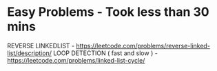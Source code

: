 # Easy Problems - Took less than 30 mins

REVERSE LINKEDLIST - https://leetcode.com/problems/reverse-linked-list/description/
LOOP DETECTION ( fast and slow ) - https://leetcode.com/problems/linked-list-cycle/
